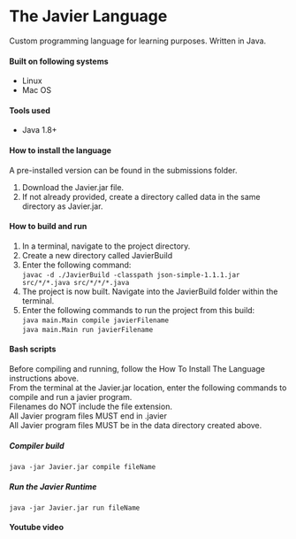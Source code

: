 # The Javier Language

Custom programming language for learning purposes. Written in Java.


#### Built on following systems
* Linux
* Mac OS



#### Tools used
* Java 1.8+



#### How to install the language
A pre-installed version can be found in the submissions folder.
1. Download the Javier.jar file.
2. If not already provided, create a directory called data in the same directory as Javier.jar.



#### How to build and run
1. In a terminal, navigate to the project directory.
2. Create a new directory called JavierBuild
3. Enter the following command:\
```javac -d ./JavierBuild -classpath json-simple-1.1.1.jar src/*/*.java src/*/*/*.java ```
4. The project is now built. Navigate into the JavierBuild folder within the terminal.
5. Enter the following commands to run the project from this build:\
```java main.Main compile javierFilename```\
```java main.Main run javierFilename```

#### Bash scripts
Before compiling and running, follow the How To Install The Language instructions above.\
From the terminal at the Javier.jar location, enter the following commands to compile and run a javier program.\
Filenames do NOT include the file extension.\
All Javier program files MUST end in .javier\
All Javier program files MUST be in the data directory created above.


##### Compiler build
```java -jar Javier.jar compile fileName```

##### Run the Javier Runtime
```java -jar Javier.jar run fileName```


#### Youtube video
